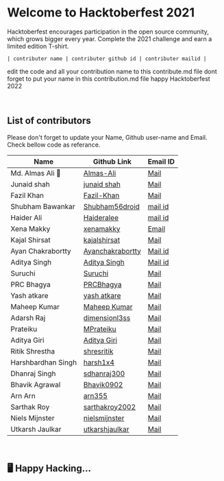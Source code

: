 <h1>Welcome to Hacktoberfest 2021</h1>
<p>Hacktoberfest encourages participation in the open source community, which grows bigger every year. Complete the 2021 challenge and earn a limited edition T-shirt.</p>
<code>| contributer name | contributer github id | contributer mailid |</code>
<br/>
<p>
edit the code and  all your contribution name to this contribute.md file
dont forget to put your name in  this contribution.md file
happy Hacktoberfest 2022
</p>
<br/>
<h2>List of contributors</h2>
<p>Please don't forget to update your Name, Github user-name and Email.
Check bellow code as referance.
</p>


| Name | Github Link | Email ID |
| ------|----------|---------- |
| Md. Almas Ali 🏅 | <a href="https://github.com/Almas-Ali">Almas-Ali</a> | <a href="mailto:almaspr3@gmail.com">Mail</a> |
| Junaid shah | <a href="https://github.com/jsh854">junaid shah</a> | <a href="mailto:junaidshah349@gmail.com">Mail</a> |
| Fazil Khan | <a href="https://github.com/comedianfazil">Fazil-Khan</a> | <a href="mailto:comfazil@yahoo.com">Mail</a> |
| Shubham Bawankar | <a href="https://github.com/Shubham56-droid">Shubham56droid</a>  | <a href="mailto:shubhambawankar735@gmail.com">mail id</a> |
| Haider Ali | <a href="https://github.com/Haideralee">Haideralee</a>  | <a href="mailto:haiderali3010@gmail.com">mail id</a> |
| Xena Makky | <a href="https://github.com/xenamakky">xenamakky</a> | <a href="mailto:xenamm2@yahoo.com">Email</a> |
| Kajal Shirsat | <a href="https://github.com/kajalshirsat">kajalshirsat</a> | <a href="mailto:kajalshirsat0508@gmail.com">Mail</a> |
| Ayan Chakrabortty | <a href="https://github.com/Ayanchakrabortty">Ayanchakrabortty</a> | <a href="mailto:ayanchakrabortty25@gmail.com">Mail id</a> |
| Aditya Singh |<a href="https://github.com/XenoCod">Aditya Singh</a>|<a href="mailto:adityakrsingh1999@gmail.com">Mail id</a>
| Suruchi | <a href="https://github.com/jhaSuruchi">Suruchi</a> | <a href="mailto:suruchiedu2020@gmail.com">Mail</a> |
| PRC Bhagya | <a href="https://github.com/PRCBhagya">PRCBhagya</a> | <a href="mailto:chiranib98@gmail.com">Mail</a> |
| Yash atkare | <a href="https://github.com/yashatkare">yash atkare</a> | <a href="mailto:yashatkare9@gmail.com">Mail</a> |
| Maheep Kumar | <a href="https://github.com/MaheepK9">Maheep Kumar</a> | <a href="mailto:maheepkumar972000@gmail.com">Mail</a> |
| Adarsh Raj | <a href="https://github.com/dimensionl3ss">dimensionl3ss</a> | <a href="mailto:adarshraj0210@gmail.com">Mail</a> |
| Prateiku | <a href="https://github.com/Prateiku">MPrateiku</a> | <a href="mailto:godsgift2000@gmail.com">Mail</a> |
| Aditya Giri | <a href="https://github.com/aditya-464">Aditya Giri</a> | <a href="mailto:reetbharti873@gmail.com">Mail</a> |
| Ritik Shrestha | <a href="https://github.com/shresritik">shresritik</a> | <a href="mailto:shrestharitik@gmail.com">Mail</a> |
| Harshbardhan Singh | <a href="https://github.com/harsh1x4">harsh1x4</a> | <a href="mailto:harshbsi567@gmail.com">Mail</a> |
| Dhanraj Singh | <a href="https://github.com/sdhanraj300">sdhanraj300</a> | <a href="mailto:sdhanraj300@gmail.com">Mail</a> |
| Bhavik Agrawal | <a href="https://github.com/Bhavik0902?">Bhavik0902</a> | <a href="bhavikagrawal0902@gmail.com">Mail</a> |
| Arn Arn | <a href="https://github.com/arn355">arn355</a> | <a href="mailto:arn.arn3328@gmail.com">Mail</a> |
| Sarthak Roy | <a href="https://github.com/sarthakroy2002">sarthakroy2002</a> | <a href="sarthakroy2002@gmail.com">Mail</a> |
| Niels Mijnster | <a href="https://github.com/nielsmijnster">nielsmijnster</a> | <a href="nielsmijnster@hotmail.com">Mail</a> |
| Utkarsh Jaulkar | <a href="https://github.com/utkarshjaulkar">utkarshjaulkar</a> | <a href="ujaulkar1604@gmail.com">Mail</a> |

<br/>
<h2>🖥️ Happy Hacking...</h2>
